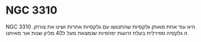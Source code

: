 # NGC 3310

NGC 3310 היא עוד אחת מאותן גלקסיות שהתנגשו עם גלקסיות אחרות ושינו את צורתן. זו
גלקסיה ספירלית בעלת זרועות יפהפיות שנמצאת מעל ל40 מליון שנות אור מאיתנו.
